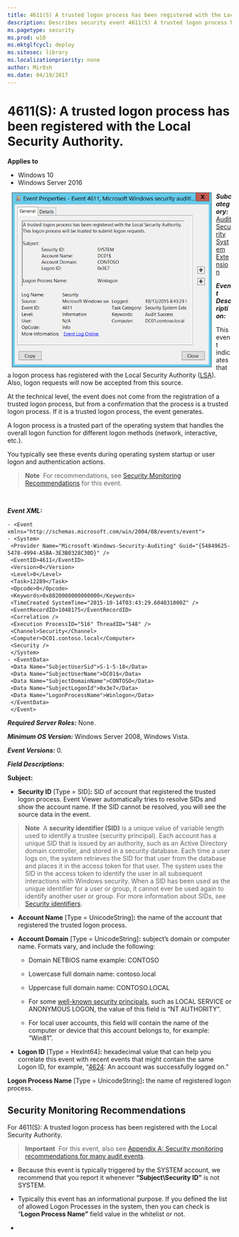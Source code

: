 ```yaml
---
title: 4611(S) A trusted logon process has been registered with the Local Security Authority. (Windows 10)
description: Describes security event 4611(S) A trusted logon process has been registered with the Local Security Authority.
ms.pagetype: security
ms.prod: w10
ms.mktglfcycl: deploy
ms.sitesec: library
ms.localizationpriority: none
author: Mir0sh
ms.date: 04/19/2017
---
```


# 4611(S): A trusted logon process has been registered with the Local Security Authority.

**Applies to**
-   Windows 10
-   Windows Server 2016


<img src="images/event-4611.png" alt="Event 4611 illustration" width="449" height="393" hspace="10" align="left" />

***Subcategory:***&nbsp;[Audit Security System Extension](audit-security-system-extension.md)

***Event Description:***

This event indicates that a logon process has registered with the Local Security Authority ([LSA](https://msdn.microsoft.com/library/windows/desktop/aa378326(v=vs.85).aspx)). Also, logon requests will now be accepted from this source.

At the technical level, the event does not come from the registration of a trusted logon process, but from a confirmation that the process is a trusted logon process. If it is a trusted logon process, the event generates.

A logon process is a trusted part of the operating system that handles the overall logon function for different logon methods (network, interactive, etc.).

You typically see these events during operating system startup or user logon and authentication actions.

> **Note**&nbsp;&nbsp;For recommendations, see [Security Monitoring Recommendations](#security-monitoring-recommendations) for this event.

<br clear="all">

***Event XML:***
```
- <Event xmlns="http://schemas.microsoft.com/win/2004/08/events/event">
- <System>
 <Provider Name="Microsoft-Windows-Security-Auditing" Guid="{54849625-5478-4994-A5BA-3E3B0328C30D}" /> 
 <EventID>4611</EventID> 
 <Version>0</Version> 
 <Level>0</Level> 
 <Task>12289</Task> 
 <Opcode>0</Opcode> 
 <Keywords>0x8020000000000000</Keywords> 
 <TimeCreated SystemTime="2015-10-14T03:43:29.604031000Z" /> 
 <EventRecordID>1048175</EventRecordID> 
 <Correlation /> 
 <Execution ProcessID="516" ThreadID="548" /> 
 <Channel>Security</Channel> 
 <Computer>DC01.contoso.local</Computer> 
 <Security /> 
 </System>
- <EventData>
 <Data Name="SubjectUserSid">S-1-5-18</Data> 
 <Data Name="SubjectUserName">DC01$</Data> 
 <Data Name="SubjectDomainName">CONTOSO</Data> 
 <Data Name="SubjectLogonId">0x3e7</Data> 
 <Data Name="LogonProcessName">Winlogon</Data> 
 </EventData>
 </Event>

```

***Required Server Roles:*** None.

***Minimum OS Version:*** Windows Server 2008, Windows Vista.

***Event Versions:*** 0.

***Field Descriptions:***

**Subject:**

-   **Security ID** \[Type = SID\]**:** SID of account that registered the trusted logon process. Event Viewer automatically tries to resolve SIDs and show the account name. If the SID cannot be resolved, you will see the source data in the event.

> **Note**&nbsp;&nbsp;A **security identifier (SID)** is a unique value of variable length used to identify a trustee (security principal). Each account has a unique SID that is issued by an authority, such as an Active Directory domain controller, and stored in a security database. Each time a user logs on, the system retrieves the SID for that user from the database and places it in the access token for that user. The system uses the SID in the access token to identify the user in all subsequent interactions with Windows security. When a SID has been used as the unique identifier for a user or group, it cannot ever be used again to identify another user or group. For more information about SIDs, see [Security identifiers](/windows/access-protection/access-control/security-identifiers).

-   **Account Name** \[Type = UnicodeString\]**:** the name of the account that registered the trusted logon process.

-   **Account Domain** \[Type = UnicodeString\]**:** subject’s domain or computer name. Formats vary, and include the following:

    -   Domain NETBIOS name example: CONTOSO

    -   Lowercase full domain name: contoso.local

    -   Uppercase full domain name: CONTOSO.LOCAL

    -   For some [well-known security principals](https://support.microsoft.com/en-us/kb/243330), such as LOCAL SERVICE or ANONYMOUS LOGON, the value of this field is “NT AUTHORITY”.

    -   For local user accounts, this field will contain the name of the computer or device that this account belongs to, for example: “Win81”.

-   **Logon ID** \[Type = HexInt64\]**:** hexadecimal value that can help you correlate this event with recent events that might contain the same Logon ID, for example, “[4624](event-4624.md): An account was successfully logged on.”

**Logon Process Name** \[Type = UnicodeString\]**:** the name of registered logon process.

## Security Monitoring Recommendations

For 4611(S): A trusted logon process has been registered with the Local Security Authority.

> **Important**&nbsp;&nbsp;For this event, also see [Appendix A: Security monitoring recommendations for many audit events](appendix-a-security-monitoring-recommendations-for-many-audit-events.md).

-   Because this event is typically triggered by the SYSTEM account, we recommend that you report it whenever **“Subject\\Security ID”** is not SYSTEM.

-   Typically this event has an informational purpose. If you defined the list of allowed Logon Processes in the system, then you can check is “**Logon Process Name”** field value in the whitelist or not.

-   

